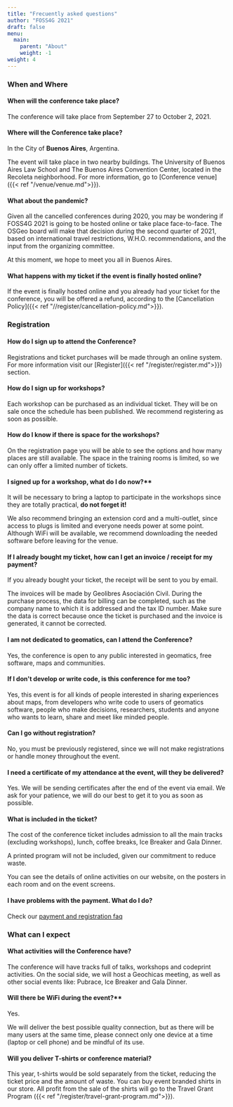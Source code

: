 ```yaml
---
title: "Frecuently asked questions"
author: "FOSS4G 2021"
draft: false
menu:
  main:
    parent: "About"
    weight: -1
weight: 4
---
```


### When and Where

#### When will the conference take place?

The conference will take place from September 27 to October 2, 2021. 

#### Where will the Conference take place?

In the City of **Buenos Aires**, Argentina.

The event will take place in two nearby buildings. The University of Buenos Aires Law School and The Buenos Aires Convention Center, located in the Recoleta neighborhood. For more information, go to [Conference venue]({{< ref "/venue/venue.md">}}).

#### What about the pandemic?

Given all the cancelled conferences during 2020, you may be wondering if FOSS4G 2021 is going to be hosted online or take place face-to-face. The OSGeo board will make that decision during the second quarter of 2021, based on international travel restrictions, W.H.O. recommendations, and the input from the organizing committee.

At this moment, we hope to meet you all in Buenos Aires. 

#### What happens with my ticket if the event is finally hosted online?

If the event is finally hosted online and you already had your ticket for the conference, you will be offered a refund, according to the [Cancellation Policy]({{< ref "//register/cancellation-policy.md">}}).

### Registration

#### How do I sign up to attend the Conference?

Registrations and ticket purchases will be made through an online system. For more information visit our [Register]({{< ref "/register/register.md">}}) section.

#### How do I sign up for workshops?

Each workshop can be purchased as an individual ticket. They will be on sale once the schedule has been published. We recommend registering as soon as possible.

#### How do I know if there is space for the workshops?

On the registration page you will be able to see the options and how many places are still available. The space in the training rooms is limited, so we can only offer a limited number of tickets.

#### I signed up for a workshop, what do I do now?**

It will be necessary to bring a laptop to participate in the workshops since they are totally practical, **do not forget it!**

We also recommend bringing an extension cord and a multi-outlet, since access to plugs is limited and everyone needs power at some point.
Although WiFi will be available, we recommend downloading the needed software before leaving for the venue.

#### If I already bought my ticket, how can I get an invoice / receipt for my payment?

If you already bought your ticket, the receipt will be sent to you by email.

The invoices will be made by Geolibres Asociación Civil. During the purchase process, the data for billing can be completed, such as the company name to which it is addressed and the tax ID number. Make sure the data is correct because once the ticket is purchased and the invoice is generated, it cannot be corrected.

#### I am not dedicated to geomatics, can I attend the Conference?

Yes, the conference is open to any public interested in geomatics, free software, maps and communities.

#### If I don't develop or write code, is this conference for me too?

Yes, this event is for all kinds of people interested in sharing experiences about maps, from developers who write code to users of geomatics software, people who make decisions, researchers, students and anyone who wants to learn, share and meet like minded people.

#### Can I go without registration?

No, you must be previously registered, since we will not make registrations or handle money throughout the event.

#### I need a certificate of my attendance at the event, will they be delivered?

Yes. We will be sending certificates after the end of the event via email. We ask for your patience, we will do our best to get it to you as soon as possible.

#### What is included in the ticket?

The cost of the conference ticket includes admission to all the main tracks (excluding workshops), lunch, coffee breaks, Ice Breaker and Gala Dinner.

A printed program will not be included, given our commitment to reduce waste.

You can see the details of online activities on our website, on the posters in each room and on the event screens.

#### I have problems with the payment. What do I do?

Check our [payment and registration faq](https://registration.2021.foss4g.org/OSGeo/FOSS4G/faq/)

### What can I expect

#### What activities will the Conference have?

The conference will have tracks full of talks, workshops and codeprint activities. On the social side, we will host a Geochicas meeting, as well as other social events like: Pubrace, Ice Breaker and Gala Dinner.


#### Will there be WiFi during the event?**

Yes.

We will deliver the best possible quality connection, but as there will be many users at the same time, please connect only one device at a time (laptop or cell phone) and be mindful of its use.


#### Will you deliver T-shirts or conference material?

This year, t-shirts would be sold separately from the ticket, reducing the ticket price and the amount of waste. You can buy event branded shirts in our store. All profit from the sale of the shirts will go to the Travel Grant Program ({{< ref "/register/travel-grant-program.md">}}).